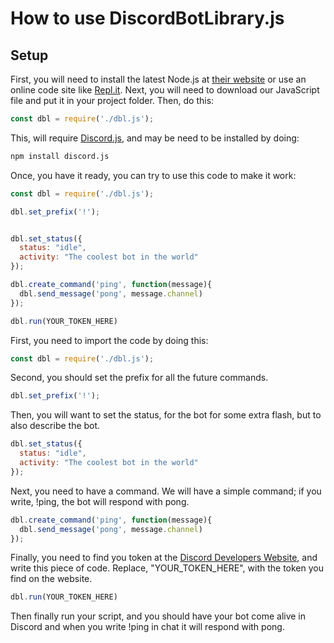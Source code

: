 # How to use DiscordBotLibrary.js

## Setup
First, you will need to install the latest Node.js at [their website](https://nodejs.org/en/) or use an online code site like [Repl.it](https://repl.it/). Next, you will need to download our JavaScript file and put it in your project folder. Then, do this:

```javascript
const dbl = require('./dbl.js');
```

This, will require [Discord.js](https://github.com/discordjs/discord.js/), and may be need to be installed by doing:
```bash
npm install discord.js
```

Once, you have it ready, you can try to use this code to make it work:
```javascript
const dbl = require('./dbl.js');

dbl.set_prefix('!');


dbl.set_status({
  status: "idle",
  activity: "The coolest bot in the world"
});

dbl.create_command('ping', function(message){
  dbl.send_message('pong', message.channel)
});

dbl.run(YOUR_TOKEN_HERE)
```
First, you need to import the code by doing this:
```javascript
const dbl = require('./dbl.js');
```
Second, you should set the prefix for all the future commands.
```javascript
dbl.set_prefix('!');
```
Then, you will want to set the status, for the bot for some extra flash, but to also describe the bot.
```javascript
dbl.set_status({
  status: "idle",
  activity: "The coolest bot in the world"
});
```
Next, you need to have a command. We will have a simple command; if you write, !ping, the bot will respond with pong.
```javascript
dbl.create_command('ping', function(message){
  dbl.send_message('pong', message.channel)
});
```
Finally, you need to find you token at the [Discord Developers Website](https://discord.com/developers/applications/me), and write this piece of code. Replace, "YOUR_TOKEN_HERE", with the token you find on the website.
```javascript
dbl.run(YOUR_TOKEN_HERE)
```
Then finally run your script, and you should have your bot come alive in Discord and when you write !ping in chat it will respond with pong.
